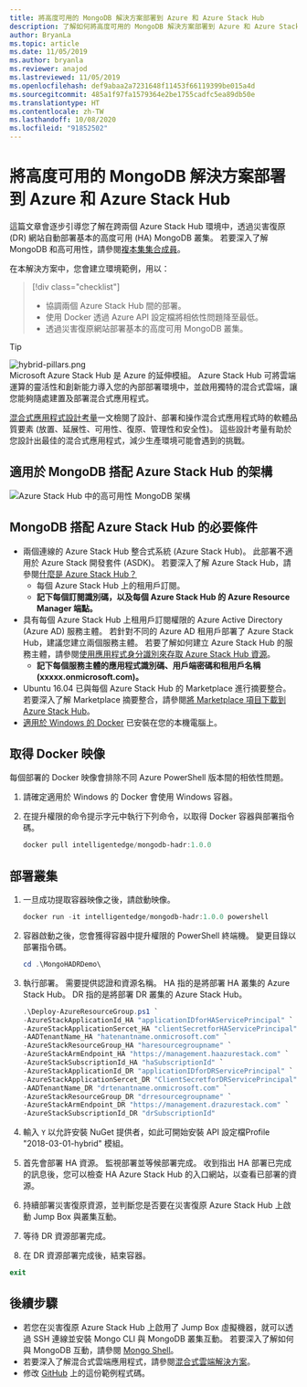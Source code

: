 ```yaml
---
title: 將高度可用的 MongoDB 解決方案部署到 Azure 和 Azure Stack Hub
description: 了解如何將高度可用的 MongoDB 解決方案部署到 Azure 和 Azure Stack Hub
author: BryanLa
ms.topic: article
ms.date: 11/05/2019
ms.author: bryanla
ms.reviewer: anajod
ms.lastreviewed: 11/05/2019
ms.openlocfilehash: def9abaa2a7231648f11453f66119399be015a4d
ms.sourcegitcommit: 485a1f97fa1579364e2be1755cadfc5ea89db50e
ms.translationtype: HT
ms.contentlocale: zh-TW
ms.lasthandoff: 10/08/2020
ms.locfileid: "91852502"
---
```

# <a name="deploy-a-highly-available-mongodb-solution-to-azure-and-azure-stack-hub"></a>將高度可用的 MongoDB 解決方案部署到 Azure 和 Azure Stack Hub

這篇文章會逐步引導您了解在跨兩個 Azure Stack Hub 環境中，透過災害復原 (DR) 網站自動部署基本的高度可用 (HA) MongoDB 叢集。 若要深入了解 MongoDB 和高可用性，請參閱[複本集集合成員](https://docs.mongodb.com/manual/core/replica-set-members/)。

在本解決方案中，您會建立環境範例，用以：

> [!div class="checklist"]
> - 協調兩個 Azure Stack Hub 間的部署。
> - 使用 Docker 透過 Azure API 設定檔將相依性問題降至最低。
> - 透過災害復原網站部署基本的高度可用 MongoDB 叢集。

> [!Tip]  
> ![hybrid-pillars.png](./media/solution-deployment-guide-cross-cloud-scaling/hybrid-pillars.png)  
> Microsoft Azure Stack Hub 是 Azure 的延伸模組。 Azure Stack Hub 可將雲端運算的靈活性和創新能力導入您的內部部署環境中，並啟用獨特的混合式雲端，讓您能夠隨處建置及部署混合式應用程式。  
> 
> [混合式應用程式設計考量](overview-app-design-considerations.md)一文檢閱了設計、部署和操作混合式應用程式時的軟體品質要素 (放置、延展性、可用性、復原、管理性和安全性)。 這些設計考量有助於您設計出最佳的混合式應用程式，減少生產環境可能會遇到的挑戰。

## <a name="architecture-for-mongodb-with-azure-stack-hub"></a>適用於 MongoDB 搭配 Azure Stack Hub 的架構

![Azure Stack Hub 中的高可用性 MongoDB 架構](media/solution-deployment-guide-mongodb-ha/image1.png)

## <a name="prerequisites-for-mongodb-with-azure-stack-hub"></a>MongoDB 搭配 Azure Stack Hub 的必要條件

- 兩個連線的 Azure Stack Hub 整合式系統 (Azure Stack Hub)。 此部署不適用於 Azure Stack 開發套件 (ASDK)。 若要深入了解 Azure Stack Hub，請參閱[什麼是 Azure Stack Hub？](https://azure.microsoft.com/products/azure-stack/hub/)
  - 每個 Azure Stack Hub 上的租用戶訂閱。 
  - **記下每個訂閱識別碼，以及每個 Azure Stack Hub 的 Azure Resource Manager 端點。**
- 具有每個 Azure Stack Hub 上租用戶訂閱權限的 Azure Active Directory (Azure AD) 服務主體。 若針對不同的 Azure AD 租用戶部署了 Azure Stack Hub，建議您建立兩個服務主體。 若要了解如何建立 Azure Stack Hub 的服務主體，請參閱[使用應用程式身分識別來存取 Azure Stack Hub 資源](/azure-stack/user/azure-stack-create-service-principals)。
  - **記下每個服務主體的應用程式識別碼、用戶端密碼和租用戶名稱 (xxxxx.onmicrosoft.com)。**
- Ubuntu 16.04 已與每個 Azure Stack Hub 的 Marketplace 進行摘要整合。 若要深入了解 Marketplace 摘要整合，請參閱[將 Marketplace 項目下載到 Azure Stack Hub](/azure-stack/operator/azure-stack-download-azure-marketplace-item)。
- [適用於 Windows 的 Docker](https://docs.docker.com/docker-for-windows/) 已安裝在您的本機電腦上。

## <a name="get-the-docker-image"></a>取得 Docker 映像

每個部署的 Docker 映像會排除不同 Azure PowerShell 版本間的相依性問題。

1. 請確定適用於 Windows 的 Docker 會使用 Windows 容器。
2. 在提升權限的命令提示字元中執行下列命令，以取得 Docker 容器與部署指令碼。

    ```powershell  
    docker pull intelligentedge/mongodb-hadr:1.0.0
    ```

## <a name="deploy-the-clusters"></a>部署叢集

1. 一旦成功提取容器映像之後，請啟動映像。

    ```powershell  
    docker run -it intelligentedge/mongodb-hadr:1.0.0 powershell
    ```

2. 容器啟動之後，您會獲得容器中提升權限的 PowerShell 終端機。 變更目錄以部署指令碼。

    ```powershell  
    cd .\MongoHADRDemo\
    ```

3. 執行部署。 需要提供認證和資源名稱。 HA 指的是將部署 HA 叢集的 Azure Stack Hub。 DR 指的是將部署 DR 叢集的 Azure Stack Hub。

    ```powershell
    .\Deploy-AzureResourceGroup.ps1 `
    -AzureStackApplicationId_HA "applicationIDforHAServicePrincipal" `
    -AzureStackApplicationSercet_HA "clientSecretforHAServicePrincipal" `
    -AADTenantName_HA "hatenantname.onmicrosoft.com" `
    -AzureStackResourceGroup_HA "haresourcegroupname" `
    -AzureStackArmEndpoint_HA "https://management.haazurestack.com" `
    -AzureStackSubscriptionId_HA "haSubscriptionId" `
    -AzureStackApplicationId_DR "applicationIDforDRServicePrincipal" `
    -AzureStackApplicationSercet_DR "ClientSecretforDRServicePrincipal" `
    -AADTenantName_DR "drtenantname.onmicrosoft.com" `
    -AzureStackResourceGroup_DR "drresourcegroupname" `
    -AzureStackArmEndpoint_DR "https://management.drazurestack.com" `
    -AzureStackSubscriptionId_DR "drSubscriptionId"
    ```

4. 輸入 `Y` 以允許安裝 NuGet 提供者，如此可開始安裝 API 設定檔Profile "2018-03-01-hybrid" 模組。

5. 首先會部署 HA 資源。 監視部署並等候部署完成。 收到指出 HA 部署已完成的訊息後，您可以檢查 HA Azure Stack Hub 的入口網站，以查看已部署的資源。

6. 持續部署災害復原資源，並判斷您是否要在災害復原 Azure Stack Hub 上啟動 Jump Box 與叢集互動。

7. 等待 DR 資源部署完成。

8. 在 DR 資源部署完成後，結束容器。

  ```powershell
  exit
  ```

## <a name="next-steps"></a>後續步驟

- 若您在災害復原 Azure Stack Hub 上啟用了 Jump Box 虛擬機器，就可以透過 SSH 連線並安裝 Mongo CLI 與 MongoDB 叢集互動。 若要深入了解如何與 MongoDB 互動，請參閱 [Mongo Shell](https://docs.mongodb.com/manual/mongo/)。
- 若要深入了解混合式雲端應用程式，請參閱[混合式雲端解決方案](/azure-stack/user/)。
- 修改 [GitHub](https://github.com/Azure-Samples/azure-intelligent-edge-patterns) 上的這份範例程式碼。